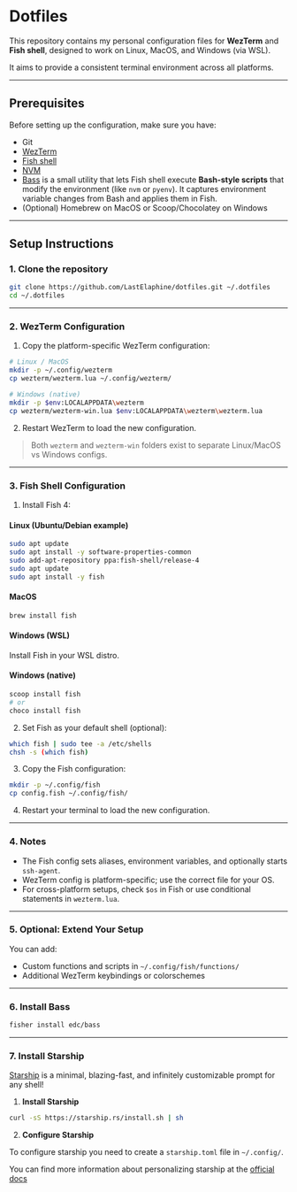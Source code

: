 # Dotfiles

This repository contains my personal configuration files for **WezTerm** and **Fish shell**, designed to work on Linux, MacOS, and Windows (via WSL).  

It aims to provide a consistent terminal environment across all platforms.

---

## Prerequisites

Before setting up the configuration, make sure you have:

- Git
- [WezTerm](https://wezfurlong.org/wezterm/)
- [Fish shell](https://fishshell.com/)
- [NVM](https://github.com/nvm-sh/nvm)
- [Bass](https://github.com/edc/bass) is a small utility that lets Fish shell execute **Bash-style scripts** that modify the environment (like `nvm` or `pyenv`). It captures environment variable changes from Bash and applies them in Fish.
- (Optional) Homebrew on MacOS or Scoop/Chocolatey on Windows

---

## Setup Instructions

### 1. Clone the repository

```bash
git clone https://github.com/LastElaphine/dotfiles.git ~/.dotfiles
cd ~/.dotfiles
```

---

### 2. WezTerm Configuration

1. Copy the platform-specific WezTerm configuration:

```bash
# Linux / MacOS
mkdir -p ~/.config/wezterm
cp wezterm/wezterm.lua ~/.config/wezterm/

# Windows (native)
mkdir -p $env:LOCALAPPDATA\wezterm
cp wezterm/wezterm-win.lua $env:LOCALAPPDATA\wezterm\wezterm.lua
```

2. Restart WezTerm to load the new configuration.

> Both `wezterm` and `wezterm-win` folders exist to separate Linux/MacOS vs Windows configs.

---

### 3. Fish Shell Configuration

1. Install Fish 4:

#### Linux (Ubuntu/Debian example)

```bash
sudo apt update
sudo apt install -y software-properties-common
sudo add-apt-repository ppa:fish-shell/release-4
sudo apt update
sudo apt install -y fish
```

#### MacOS

```bash
brew install fish
```

#### Windows (WSL)

Install Fish in your WSL distro.

#### Windows (native)

```bash
scoop install fish
# or
choco install fish
```

2. Set Fish as your default shell (optional):

```bash
which fish | sudo tee -a /etc/shells
chsh -s (which fish)
```

3. Copy the Fish configuration:

```bash
mkdir -p ~/.config/fish
cp config.fish ~/.config/fish/
```

4. Restart your terminal to load the new configuration.

---

### 4. Notes

* The Fish config sets aliases, environment variables, and optionally starts `ssh-agent`.
* WezTerm config is platform-specific; use the correct file for your OS.
* For cross-platform setups, check `$os` in Fish or use conditional statements in `wezterm.lua`.

---

### 5. Optional: Extend Your Setup

You can add:

* Custom functions and scripts in `~/.config/fish/functions/`
* Additional WezTerm keybindings or colorschemes

---

### 6. Install Bass

```bash
fisher install edc/bass
```

---

### 7. Install Starship

[Starship](https://starship.rs/) is a minimal, blazing-fast, and infinitely customizable prompt for any shell!

1. **Install Starship**

```bash
curl -sS https://starship.rs/install.sh | sh
```

2. **Configure Starship**

To configure starship you need to create a `starship.toml` file in `~/.config/`.

You can find more information about personalizing starship at the [official docs](httpshttps://starship.rs/config/)
